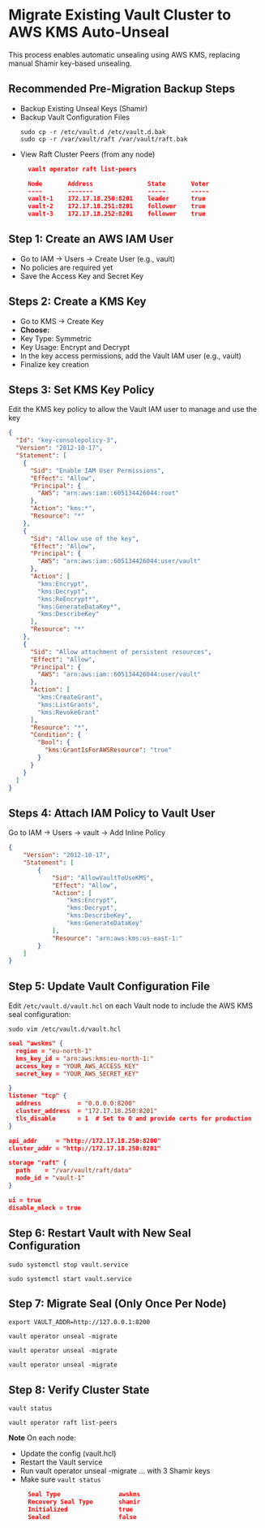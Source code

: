 
# Migrate Existing Vault Cluster to AWS KMS Auto-Unseal
This process enables automatic unsealing using AWS KMS, replacing manual Shamir key-based unsealing.

## Recommended Pre-Migration Backup Steps
- Backup Existing Unseal Keys (Shamir)
- Backup Vault Configuration Files
    ```
    sudo cp -r /etc/vault.d /etc/vault.d.bak
    sudo cp -r /var/vault/raft /var/vault/raft.bak
    ```
- View Raft Cluster Peers (from any node)
  ```json
    vault operator raft list-peers

    Node       Address               State       Voter
    ----       -------               -----       -----
    vault-1    172.17.18.250:8201    leader      true
    vault-2    172.17.18.251:8201    follower    true
    vault-3    172.17.18.252:8201    follower    true
  ```
## Step 1: Create an AWS IAM User
- Go to IAM → Users → Create User (e.g., vault)
- No policies are required yet
- Save the Access Key and Secret Key

## Steps 2: Create a KMS Key
- Go to KMS → Create Key
- **Choose:**
- Key Type: Symmetric
- Key Usage: Encrypt and Decrypt
- In the key access permissions, add the Vault IAM user (e.g., vault)
- Finalize key creation

## Steps 3: Set KMS Key Policy
Edit the KMS key policy to allow the Vault IAM user to manage and use the key

```json
{
  "Id": "key-consolepolicy-3",
  "Version": "2012-10-17",
  "Statement": [
    {
      "Sid": "Enable IAM User Permissions",
      "Effect": "Allow",
      "Principal": {
        "AWS": "arn:aws:iam::605134426044:root"
      },
      "Action": "kms:*",
      "Resource": "*"
    },
    {
      "Sid": "Allow use of the key",
      "Effect": "Allow",
      "Principal": {
        "AWS": "arn:aws:iam::605134426044:user/vault"
      },
      "Action": [
        "kms:Encrypt",
        "kms:Decrypt",
        "kms:ReEncrypt*",
        "kms:GenerateDataKey*",
        "kms:DescribeKey"
      ],
      "Resource": "*"
    },
    {
      "Sid": "Allow attachment of persistent resources",
      "Effect": "Allow",
      "Principal": {
        "AWS": "arn:aws:iam::605134426044:user/vault"
      },
      "Action": [
        "kms:CreateGrant",
        "kms:ListGrants",
        "kms:RevokeGrant"
      ],
      "Resource": "*",
      "Condition": {
        "Bool": {
          "kms:GrantIsForAWSResource": "true"
        }
      }
    }
  ]
}
```

## Steps 4: Attach IAM Policy to Vault User
Go to IAM → Users → vault → Add Inline Policy
```json
{
	"Version": "2012-10-17",
	"Statement": [
		{
			"Sid": "AllowVaultToUseKMS",
			"Effect": "Allow",
			"Action": [
				"kms:Encrypt",
				"kms:Decrypt",
				"kms:DescribeKey",
				"kms:GenerateDataKey"
			],
			"Resource": "arn:aws:kms:us-east-1:"
		}
	]
}
```

## Step 5: Update Vault Configuration File

Edit `/etc/vault.d/vault.hcl` on each Vault node to include the AWS KMS seal configuration:


`sudo vim /etc/vault.d/vault.hcl`

```json
seal "awskms" {
  region = "eu-north-1"
  kms_key_id = "arn:aws:kms:eu-north-1:"
  access_key = "YOUR_AWS_ACCESS_KEY"
  secret_key = "YOUR_AWS_SECRET_KEY"

}
listener "tcp" {
  address          = "0.0.0.0:8200"
  cluster_address  = "172.17.18.250:8201"
  tls_disable      = 1  # Set to 0 and provide certs for production
}

api_addr     = "http://172.17.18.250:8200"
cluster_addr = "http://172.17.18.250:8201"

storage "raft" {
  path    = "/var/vault/raft/data"
  node_id = "vault-1"
}

ui = true
disable_mlock = true
```
## Step 6: Restart Vault with New Seal Configuration

`sudo systemctl stop vault.service`

`sudo systemctl start vault.service`

 ## Step 7: Migrate Seal (Only Once Per Node)

`export VAULT_ADDR=http://127.0.0.1:8200`

`vault operator unseal -migrate `

`vault operator unseal -migrate `

`vault operator unseal -migrate `

## Step 8: Verify Cluster State

`vault status`

`vault operator raft list-peers`


**Note** On each node:
- Update the config (vault.hcl)
- Restart the Vault service
- Run vault operator unseal -migrate ... with 3 Shamir keys
- Make sure `vault status`
  ```json
    Seal Type                awskms
    Recovery Seal Type       shamir
    Initialized              true
    Sealed                   false
  ```